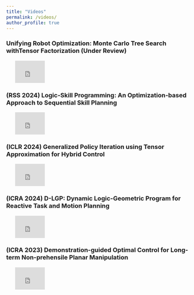 ```yaml
---
title: "Videos"
permalink: /videos/
author_profile: true
---
```


<h3>Unifying Robot Optimization: Monte Carlo Tree Search withTensor Factorization (Under Review)</h3>
<ul>
	<iframe width='80' height='60' src='https://www.youtube.com/watch?v=2zuoK4rCblc' frameborder='0' allowfullscreen></iframe>
</ul>

<h3>(RSS 2024) Logic-Skill Programming: An Optimization-based Approach to Sequential Skill Planning</h3>
<ul>
	<iframe width='80' height='60' src='https://www.youtube.com/watch?v=GjulH8-qpRA' frameborder='0' allowfullscreen></iframe>
</ul>

<h3>(ICLR 2024) Generalized Policy Iteration using Tensor Approximation for Hybrid Control</h3>
<ul>
	<iframe width='80' height='60' src='https://www.youtube.com/embed/OIAKxdUzRmU' frameborder='0' allowfullscreen></iframe>
</ul>

<h3>(ICRA 2024) D-LGP: Dynamic Logic-Geometric Program for Reactive Task and Motion Planning</h3>

<ul>
	<iframe width='80' height='60' src='https://www.youtube.com/embed/cY2Ub1gC5Lo' frameborder='0' allowfullscreen></iframe>
</ul>


<h3>(ICRA 2023) Demonstration-guided Optimal Control for Long-term Non-prehensile Planar Manipulation </h3>

<ul>
	<iframe width='80' height='60' src='https://www.youtube.com//embed/ZoH_56YhcAA' frameborder='0' allowfullscreen></iframe>
</ul>






<!-- ---
layout: archive
title: "Videos"
permalink: /videos/
author_profile: true
---

{% include base_path %}


{% for post in site.videos %}
  {% include archive-single.html %}
{% endfor %} -->
